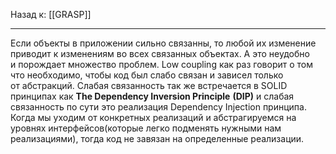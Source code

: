 Назад к: [[GRASP]]

---
Если объекты в приложении сильно связанны, то любой их изменение приводит к изменениям во всех связанных объектах. А это неудобно и порождает множество проблем. Low coupling как раз говорит о том что необходимо, чтобы код был слабо связан и зависел только от абстракций. Слабая связанность так же встречается в SOLID принципах как **The Dependency Inversion Principle**​ **(DIP)** и слабая связанность по сути это реализация Dependency Injection принципа. Когда мы уходим от конкретных реализаций и абстрагируемся на уровнях интерфейсов(которые легко подменять нужными нам реализациями), тогда код не завязан на определенные реализации.
